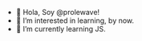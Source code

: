 - 👋 Hola, Soy @prolewave!
- 👀 I’m interested in learning, by now.
- 🌱 I’m currently learning JS.


<!---
prolewave/prolewave is a ✨ special ✨ repository because its `README.md` (this file) appears on your GitHub profile.
You can click the Preview link to take a look at your changes.
--->
